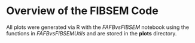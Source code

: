 # Overview of the FIBSEM Code

All plots were generated via R with the *FAFBvsFIBSEM* notebook using the functions in *FAFBvsFIBSEMUtils* and are stored in the **plots** directory.
